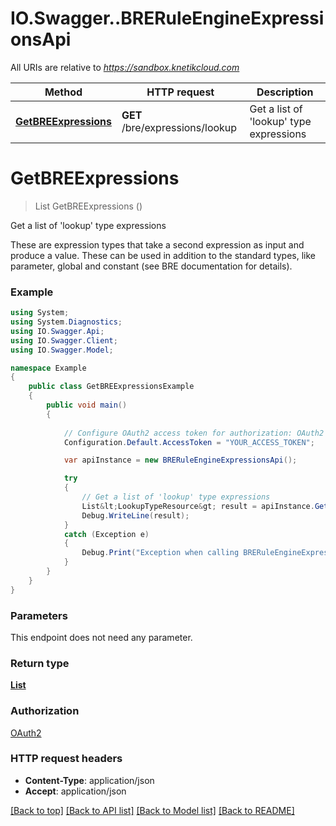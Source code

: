 # IO.Swagger..BRERuleEngineExpressionsApi

All URIs are relative to *https://sandbox.knetikcloud.com*

Method | HTTP request | Description
------------- | ------------- | -------------
[**GetBREExpressions**](BRERuleEngineExpressionsApi.md#getbreexpressions) | **GET** /bre/expressions/lookup | Get a list of &#39;lookup&#39; type expressions


<a name="getbreexpressions"></a>
# **GetBREExpressions**
> List<LookupTypeResource> GetBREExpressions ()

Get a list of 'lookup' type expressions

These are expression types that take a second expression as input and produce a value. These can be used in addition to the standard types, like parameter, global and constant (see BRE documentation for details).

### Example
```csharp
using System;
using System.Diagnostics;
using IO.Swagger.Api;
using IO.Swagger.Client;
using IO.Swagger.Model;

namespace Example
{
    public class GetBREExpressionsExample
    {
        public void main()
        {
            
            // Configure OAuth2 access token for authorization: OAuth2
            Configuration.Default.AccessToken = "YOUR_ACCESS_TOKEN";

            var apiInstance = new BRERuleEngineExpressionsApi();

            try
            {
                // Get a list of 'lookup' type expressions
                List&lt;LookupTypeResource&gt; result = apiInstance.GetBREExpressions();
                Debug.WriteLine(result);
            }
            catch (Exception e)
            {
                Debug.Print("Exception when calling BRERuleEngineExpressionsApi.GetBREExpressions: " + e.Message );
            }
        }
    }
}
```

### Parameters
This endpoint does not need any parameter.

### Return type

[**List<LookupTypeResource>**](LookupTypeResource.md)

### Authorization

[OAuth2](../README.md#OAuth2)

### HTTP request headers

 - **Content-Type**: application/json
 - **Accept**: application/json

[[Back to top]](#) [[Back to API list]](../README.md#documentation-for-api-endpoints) [[Back to Model list]](../README.md#documentation-for-models) [[Back to README]](../README.md)

